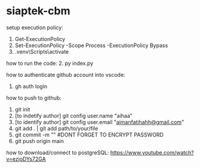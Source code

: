 ﻿# siaptek-cbm

setup execution policy:
1. Get-ExecutionPolicy
2. Set-ExecutionPolicy -Scope Process -ExecutionPolicy Bypass
3. .venv\Scripts\activate

how to run the code:
2. py index.py

how to authenticate github account into vscode:
1. gh auth login

how to push to github:
1. git init
2. [to indetify author] git config user.name "aihaa"
3. [to identify author] git config user.email "aimanfatihahh@gmail.com"
2. git add . | git add path/to/your/file
3. git commit -m "<commit-name>" #DONT FORGET TO ENCRYPT PASSWORD
4. git push origin main 


how to download/connect to postgreSQL:
https://www.youtube.com/watch?v=ezjoDYs72GA


